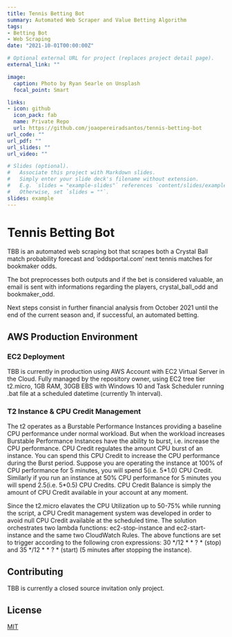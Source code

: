 ```yaml
---
title: Tennis Betting Bot
summary: Automated Web Scraper and Value Betting Algorithm
tags:
- Betting Bot
- Web Scraping
date: "2021-10-01T00:00:00Z"

# Optional external URL for project (replaces project detail page).
external_link: ""

image:
  caption: Photo by Ryan Searle on Unsplash
  focal_point: Smart

links:
- icon: github
  icon_pack: fab
  name: Private Repo
  url: https://github.com/joaopereiradsantos/tennis-betting-bot
url_code: ""
url_pdf: ""
url_slides: ""
url_video: ""

# Slides (optional).
#   Associate this project with Markdown slides.
#   Simply enter your slide deck's filename without extension.
#   E.g. `slides = "example-slides"` references `content/slides/example-slides.md`.
#   Otherwise, set `slides = ""`.
slides: example
---
```


# Tennis Betting Bot

TBB is an automated web scraping bot that scrapes both a Crystal Ball match probability forecast and ‘oddsportal.com’ next tennis matches for bookmaker odds.

The bot preprocesses both outputs and if the bet is considered valuable, an email is sent with informations regarding the players, crystal_ball_odd and bookmaker_odd.

Next steps consist in further financial analysis from October 2021 until the end of the current season and, if successful, an automated betting.

## AWS Production Environment
### EC2 Deployment
TBB is currently in production using AWS Account with EC2 Virtual Server in the Cloud. Fully managed by the repository owner, using EC2 tree tier t2.micro, 1GB RAM, 30GB EBS with Windows 10 and Task Scheduler running .bat file at a scheduled datetime (currently 1h interval).

### T2 Instance & CPU Credit Management
The t2 operates as a Burstable Performance Instances providing a baseline CPU performance under normal workload. But when the workload increases Burstable Performance Instances have the ability to burst, i.e. increase the CPU performance. CPU Credit regulates the amount CPU burst of an instance. You can spend this CPU Credit to increase the CPU performance during the Burst period. Suppose you are operating the instance at 100% of CPU performance for 5 minutes, you will spend 5(i.e. 5\*1.0) CPU Credit. Similarly if you run an instance at 50% CPU performance for 5 minutes you will spend 2.5(i.e. 5\*0.5) CPU Credits. CPU Credit Balance is simply the amount of CPU Credit available in your account at any moment. 

Since the t2.micro elavates the CPU Utilization up to 50-75% while running the script, a CPU Credit management system was developed in order to avoid null CPU Credit available at the scheduled time. The solution orchestrates two lambda functions: ec2-stop-instance and ec2-start-instance and the same two CloudWatch Rules. The above functions are set to trigger according to the following cron expressions: 30 */12 * * ? * (stop) and 35 */12 * * ? * (start) (5 minutes after stopping the instance).

## Contributing
TBB is currently a closed source invitation only project.


## License
[MIT](https://choosealicense.com/licenses/apache-2.0/)
